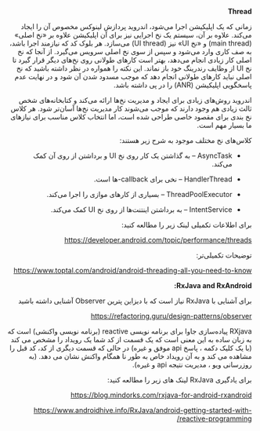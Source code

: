 <div dir="rtl" align='right'>

**Thread**

زمانی که یک اپلیکیشن اجرا می‌شود، اندروید پردازش لینوکس مخصوص آن را ایجاد می‌کند. علاوه بر آن، سيستم یک نخ اجرایی نیز برای آن اپلیکیشن علاوه بر «نخ اصلی» (main thread) و «نخ UI» نیز (UI thread) می‌سازد. هر بلوک کد که نیازمند اجرا باشد، به صف کاری وارد می‌شود و سپس از سوی نخ اصلی سرویس می‌گیرد. از آنجا که نخ اصلی کار زیادی انجام می‌دهد، بهتر است کارهای طولانی روی نخ‌های دیگر قرار گیرد تا نخ UI از وظایف رندرینگ خود باز نماند. این نکته را همواره در نظر داشته باشید که نخ اصلی نباید کارهای طولانی انجام دهد که موجب مسدود شدن آن شود و در نهایت عدم پاسخگویی اپلیکیشن (ANR) را در پی داشته باشد.

اندروید روش‌های زیادی برای ایجاد و مدیریت نخ‌ها ارائه می‌کند و کتابخانه‌های شخص ثالث زیادی هم وجود دارند که موجب می‌شوند کار مدیریت نخ‌ها آسان‌تر شود. هر کلاس نخ بندی برای مقصود خاصی طراحی شده است، اما انتخاب کلاس مناسب برای نیازهای ما بسیار مهم است.

کلاس‌های نخ مختلف موجود به شرح زیر هستند:

- AsyncTask – به گذاشتن یک کار روی نخ UI و برداشتن از روی آن کمک می‌کند. 

- HandlerThread – نخی برای callback-ها است. 

- ThreadPoolExecutor – بسیاری از کارهای موازی را اجرا می‌کند. 

- IntentService – به برداشتن اینتنت‌ها از روی نخ UI کمک می‌کند. 

برای اطلاعات تکمیلی لینک زیر را مطالعه کنید:

https://developer.android.com/topic/performance/threads

توضیحات تکمیلی‌تر:

https://www.toptal.com/android/android-threading-all-you-need-to-know

**RxJava and RxAndroid:**

برای آشنایی با RxJava نیاز است که با دیزاین پترین Observer آشنایی داشته باشید

https://refactoring.guru/design-patterns/observer

RXjava پیاده‌سازی جاوا برای برنامه نویسی reactive (برنامه نویسی واکنشی) است که به زبان ساده به این معنی است که یک قسمت از کد شما یک رویداد را مشخص می کند (با یک کلیک دکمه ، پاسخ api موفق و غیره) در حالی که قسمت دیگری از کد، کد قبل را مشاهده می کند و به آن رویداد خاص به طور نا همگام واکنش نشان می دهد. (به روزرسانی ویو ، مدیریت نتیجه api و غیره).

برای یادگیری RxJava لینک های زیر را مطالعه کنید:

https://blog.mindorks.com/rxjava-for-android-rxandroid

https://www.androidhive.info/RxJava/android-getting-started-with-reactive-programming/




</div>